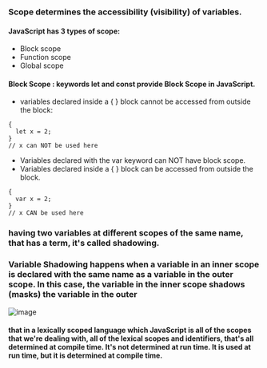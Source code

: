 
### Scope determines the accessibility (visibility) of variables.
#### JavaScript has 3 types of scope:
* Block scope
* Function scope
* Global scope

#### Block Scope : keywords let and const provide Block Scope in JavaScript.
* variables declared inside a { } block cannot be accessed from outside the block:
```
{
  let x = 2;
}
// x can NOT be used here
```
* Variables declared with the var keyword can NOT have block scope.
* Variables declared inside a { } block can be accessed from outside the block.
```
{
  var x = 2;
}
// x CAN be used here
```

### having two variables at different scopes of the same name, that has a term, it's called shadowing.
### Variable Shadowing happens when a variable in an inner scope is declared with the same name as a variable in the outer scope. In this case, the variable in the inner scope shadows (masks) the variable in the outer 
![image](https://github.com/alaa-abuhani/Mastering-JavaScript-in-20Days/assets/65255601/39008554-5308-4690-8076-602bed7d7943)


#### that in a lexically scoped language which JavaScript is all of the scopes that we're dealing with, all of the lexical scopes and identifiers, that's all determined at compile time. It's not determined at run time. It is used at run time, but it is determined at compile time.

